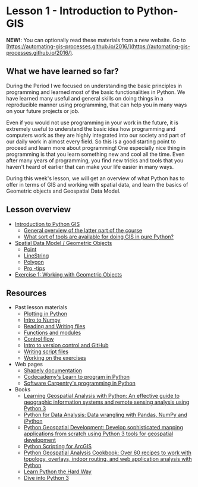 # Lesson 1 - Introduction to Python-GIS

**NEW!**: You can optionally read these materials from a new website. Go to [https://automating-gis-processes.github.io/2016/](https://automating-gis-processes.github.io/2016/).

## What we have learned so far?

During the Period I we focused on understanding the basic principles in programming and learned most of the basic functionalities in Python. 
We have learned many useful and general skills on doing things in a reproducible manner using programming, 
that can help you in many ways on your future projects or job. 

Even if you would not use programming in your work in the future, 
it is extremely useful to understand the basic idea how programming and computers work as they are highly integrated into our society and part of our daily work in 
almost every field. So this is a good starting point to proceed and learn more about programming! One especially nice thing in programming is that you learn something
new and cool all the time. Even after many years of programming, you find new tricks and tools that you haven't heard of earlier that can make your life easier in many
ways. 

During this week's lesson, we will get an overview of what Python has to offer in terms of GIS and working with spatial data, and learn the basics of Geometric objects
and Geospatial Data Model.  

## Lesson overview

- [Introduction to Python GIS](Lesson/Intro-Python-GIS.md)
  - [General overview of the latter part of the course](Lesson/Intro-Python-GIS.md#overview)
  - [What sort of tools are available for doing GIS in pure Python?](Lesson/Intro-Python-GIS.md#modules)
- [Spatial Data Model / Geometric Objects](Lesson/Geometric-Objects.md)
  - [Point](Lesson/Geometric-Objects.md#2-point)
  - [LineString](Lesson/Geometric-Objects.md#3-linestring)
  - [Polygon](Lesson/Geometric-Objects.md#4-polygon)
  - [Pro -tips](Lesson/Geometric-Objects.md#5-pro--tips-optional)
- [Exercise 1: Working with Geometric Objects](https://classroom.github.com/assignment-invitations/c1252e0b9df12b27f1e39d557e918ae5)

## Resources

- Past lesson materials
  - [Plotting in Python](https://github.com/Python-for-geo-people/Lesson-7-Plotting)
  - [Intro to Numpy](https://github.com/Python-for-geo-people/Lesson-6-Intro-to-NumPy)
  - [Reading and Writing files](https://github.com/Python-for-geo-people/Lesson-5-Reading-Writing)
  - [Functions and modules](https://github.com/Python-for-geo-people/Functions-and-modules)
  - [Control flow](https://github.com/Python-for-geo-people/Control-flow)
  - [Intro to version control and GitHub](https://github.com/Python-for-geo-people/Diving-into-Python/tree/master/Lesson/intro-to-GitHub.md)
  - [Writing script files](https://github.com/Python-for-geo-people/Diving-into-Python/tree/master/Lesson/writing-scripts.md)
  - [Working on the exercises](https://github.com/Python-for-geo-people/Diving-into-Python/tree/master/Lesson/working-on-assignment.md)
- Web pages
  - [Shapely documentation](http://toblerity.org/shapely/manual.html)
  - [Codecademy's Learn to program in Python](https://www.codecademy.com/learn/python)
  - [Software Carpentry's programming in Python](https://swcarpentry.github.io/python-novice-inflammation/)
- Books
  - [Learning Geospatial Analysis with Python: An effective guide to geographic information systems and remote sensing analysis using Python 3](https://www.packtpub.com/application-development/learning-geospatial-analysis-python-second-edition)
  - [Python for Data Analysis: Data wrangling with Pandas, NumPy and iPython](http://www.amazon.com/Python-Data-Analysis-Wrangling-IPython/dp/1449319793)
  - [Python Geospatial Development: Develop sophisticated mapping applications from scratch using Python 3 tools for geospatial development](https://www.packtpub.com/application-development/python-geospatial-development-third-edition)
  - [Python Scripting for ArcGIS](https://www.amazon.com/Python-Scripting-ArcGIS-Paul-Zandbergen/dp/1589482824/ref=asap_bc?ie=UTF8)
  - [Python Geospatial Analysis Cookbook: Over 60 recipes to work with topology, overlays, indoor routing, and web application analysis with Python](https://www.packtpub.com/big-data-and-business-intelligence/python-geospatial-analysis-cookbook)
  - [Learn Python the Hard Way](http://learnpythonthehardway.org/book/)
  - [Dive into Python 3](http://www.diveinto.org/python3/)
